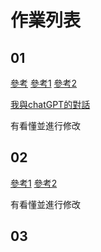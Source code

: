 # 作業列表

## 01

[參考](https://github.com/ccc112a/html2denojs/blob/master/02-%E5%BE%8C%E7%AB%AF/03-oak/02-param/oakInfo.js)
[參考1](https://github.com/jcat980007/ws112a/blob/master/HW1.js)
[參考2](https://github.com/XaioYue/ws112a/blob/master/HW/915H1.js)

[我與chatGPT的對話](https://chat.openai.com/share/f6a463b0-1ea1-4016-9c17-48e8bf242d94)

有看懂並進行修改

## 02

[參考1](https://github.com/jcat980007/ws112a/blob/master/HW2.js)
[參考2](https://github.com/XaioYue/ws112a/blob/master/HW/922H2.js)

有看懂並進行修改

## 03

